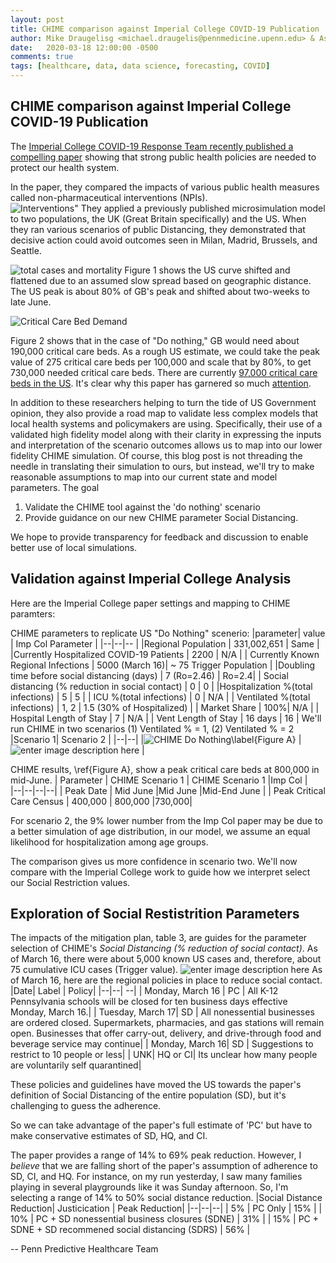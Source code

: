 ```yaml
---
layout: post
title: CHIME comparison against Imperial College COVID-19 Publication
author: Mike Draugelisg <michael.draugelis@pennmedicine.upenn.edu> & Asaf Hanish <asaf.hanish@pennmedicine.upenn.edu>
date:   2020-03-18 12:00:00 -0500
comments: true
tags: [healthcare, data, data science, forecasting, COVID]
---
```

CHIME comparison against Imperial College COVID-19 Publication
-----

The [Imperial College COVID-19 Response Team recently published a compelling paper](https://www.imperial.ac.uk/media/imperial-college/medicine/sph/ide/gida-fellowships/Imperial-College-COVID19-NPI-modelling-16-03-2020.pdf) showing that strong public health policies are needed to protect our health system. 

In the paper, they compared the impacts of various public health measures called non-pharmaceutical interventions (NPIs).  
![Interventions"](https://i.ibb.co/5xq4Dy5/imp-table2.png)
They applied a previously published microsimulation model to two populations, the UK (Great Britain specifically) and the US.  When they ran various scenarios of public Distancing, they demonstrated that decisive action could avoid outcomes seen in Milan, Madrid, Brussels, and Seattle.  

![total cases and mortality](https://i.ibb.co/pZ500rr/img-col-deathrate.png)
 Figure 1 shows the US curve shifted and flattened due to an assumed slow spread based on geographic distance. The US peak is about 80% of GB's peak and shifted about two-weeks to late June.
 
![Critical Care Bed Demand](https://i.ibb.co/FKMZj4b/imp-col-cc-outcomes.png)

Figure 2 shows that in the case of "Do nothing," GB would need about 190,000 critical care beds.  As a rough US estimate, we could take the peak value of 275 critical care beds per 100,000 and scale that by 80%, to get 730,000 needed critical care beds.  There are currently [97,000 critical care beds in the US](https://www.sccm.org/Blog/March-2020/United-States-Resource-Availability-for-COVID-19).  It's clear why this paper has garnered so much [attention](https://www.washingtonpost.com/world/europe/a-chilling-scientific-paper-helped-upend-us-and-uk-coronavirus-strategies/2020/03/17/aaa84116-6851-11ea-b199-3a9799c54512_story.html).  

In addition to these researchers helping to turn the tide of US Government opinion, they also provide a road map to validate less complex models that local health systems and policymakers are using.  Specifically, their use of a validated high fidelity model along with their clarity in expressing the inputs and interpretation of the scenario outcomes allows us to map into our lower fidelity CHIME simulation.  Of course, this blog post is not threading the needle in translating their simulation to ours, but instead, we'll try to make reasonable assumptions to map into our current state and model parameters.   The goal 
1. Validate the CHIME tool against the 'do nothing' scenario
2. Provide guidance on our new CHIME parameter Social Distancing. 

We hope to provide transparency for feedback and discussion to enable better use of local simulations.

Validation against Imperial College Analysis
------
Here are the Imperial College paper settings and mapping to CHIME paramters:


CHIME parameters to replicate US "Do Nothing" scenerio:
|parameter| value  | Imp Col Parameter |
|--|--|-- |
|Regional Population  | 331,002,651 | Same |
|Currently Hospitalized COVID-19 Patients | 2200 | N/A |
| Currently Known Regional Infections | 5000 (March 16)| ~ 75 Trigger Population |
|Doubling time before social distancing (days) | 7 (Ro=2.46) | Ro=2.4|
| Social distancing (% reduction in social contact) | 0 | 0 |
|Hospitalization %(total infections) | 5 | 5 |
| ICU %(total infections) | 0 | N/A |
| Ventilated %(total infections) | 1, 2 | 1.5 (30% of Hospitalized) |
| Market Share | 100%| N/A |
| Hospital Length of Stay | 7  | N/A |
| Vent Length of Stay | 16 days | 16 |
We'll run CHIME in two scenarios (1) Ventilated % = 1, (2) Ventilated % = 2
|Scenario 1| Scenario 2  |
|--|--|
|![CHIME Do Nothing\label{Figure A}](https://i.ibb.co/0t7RdBz/chime-vent-1perc.png)  | ![enter image description here](https://i.ibb.co/xSCgryp/chime-vent-2perc.png) |

CHIME results, \ref{Figure A}, show a peak critical care beds at 800,000 in mid-June. 
| Parameter | CHIME Scenario 1 | CHIME Scenario 1 |Imp Col |   
|--|--|--|--|
| Peak Date | Mid June  |Mid June  |Mid-End June |
| Peak Critical Care Census | 400,000 | 800,000 |730,000|

For scenario 2, the 9% lower number from the Imp Col paper may be due to a better simulation of age distribution, in our model, we assume an equal likelihood for hospitalization among age groups.
 
The comparison gives us more confidence in scenario two.  We'll now compare with the Imperial College work to guide how we interpret select our Social Restriction values.

Exploration of Social Restistrition Parameters
-----
The impacts of the mitigation plan, table 3, are guides for the parameter selection of CHIME's _Social Distancing (% reduction of social contact)_.  As of March 16, there were about 5,000 known US cases and, therefore, about 75 cumulative ICU cases (Trigger value).
![enter image description here](https://i.ibb.co/MgVFQjk/imp-col-mitigation.png)
As of March 16, here are the regional policies in place to reduce social contact. 
|Date| Label  | Policy|
|--|--| --|
| Monday, March 16 | PC | All K-12 Pennsylvania schools will be closed for ten business days effective Monday, March 16.|
| Tuesday, March 17| SD | All nonessential businesses are ordered closed.  Supermarkets, pharmacies, and gas stations will remain open. Businesses that offer carry-out, delivery, and drive-through food and beverage service may continue|
| Monday, March 16| SD | Suggestions to restrict to 10 people or less| 
| UNK| HQ or CI| Its unclear how many people are voluntarily self quarantined| 

These policies and guidelines have moved the US towards the paper's definition of Social Distancing of the entire population (SD), but it's challenging to guess the adherence.

So we can take advantage of the paper's full estimate of 'PC' but have to make conservative estimates of SD, HQ, and CI.

The paper provides a range of 14% to 69% peak reduction.  However, I _believe_ that we are falling short of the paper's assumption of adherence to SD, CI, and HQ.  For instance, on my run yesterday, I saw many families playing in several playgrounds like it was Sunday afternoon.  So, I'm selecting a range of 14% to 50% social distance reduction. 
|Social Distance Reduction| Justicication | Peak Reduction|
|--|--|--|
| 5% | PC Only | 15% |
| 10% | PC + SD nonessential business closures (SDNE) | 31%  |
| 15% | PC + SDNE + SD recommened social distancing (SDRS) | 56%  |



-- Penn Predictive Healthcare Team

